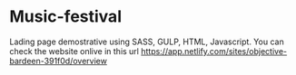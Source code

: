 # Music-festival
 Lading page demostrative using SASS, GULP, HTML, Javascript.
 You can check the website onlive in this url https://app.netlify.com/sites/objective-bardeen-391f0d/overview
